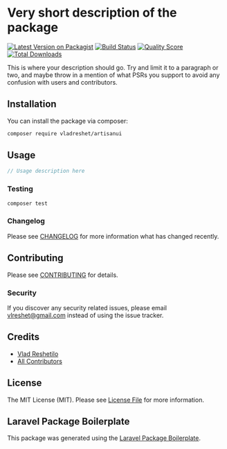 # Very short description of the package

[![Latest Version on Packagist](https://img.shields.io/packagist/v/vladreshet/artisanui.svg?style=flat-square)](https://packagist.org/packages/vladreshet/artisanui)
[![Build Status](https://img.shields.io/travis/vladreshet/artisanui/master.svg?style=flat-square)](https://travis-ci.org/vladreshet/artisanui)
[![Quality Score](https://img.shields.io/scrutinizer/g/vladreshet/artisanui.svg?style=flat-square)](https://scrutinizer-ci.com/g/vladreshet/artisanui)
[![Total Downloads](https://img.shields.io/packagist/dt/vladreshet/artisanui.svg?style=flat-square)](https://packagist.org/packages/vladreshet/artisanui)

This is where your description should go. Try and limit it to a paragraph or two, and maybe throw in a mention of what PSRs you support to avoid any confusion with users and contributors.

## Installation

You can install the package via composer:

```bash
composer require vladreshet/artisanui
```

## Usage

``` php
// Usage description here
```

### Testing

``` bash
composer test
```

### Changelog

Please see [CHANGELOG](CHANGELOG.md) for more information what has changed recently.

## Contributing

Please see [CONTRIBUTING](CONTRIBUTING.md) for details.

### Security

If you discover any security related issues, please email vlreshet@gmail.com instead of using the issue tracker.

## Credits

- [Vlad Reshetilo](https://github.com/vladreshet)
- [All Contributors](../../contributors)

## License

The MIT License (MIT). Please see [License File](LICENSE.md) for more information.

## Laravel Package Boilerplate

This package was generated using the [Laravel Package Boilerplate](https://laravelpackageboilerplate.com).